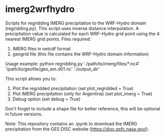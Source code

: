 # imerg2wrfhydro

Scripts for regridding IMERG precipitation to the WRF-Hydro domain (regridding.py).
This script uses inverse distance interpolation. A precipitation value is calculated for each WRF-Hydro grid point using the 4 nearest IMERG grid points.
Files required:
1) IMERG files in netcdf format
2) geogrid file (this file contains the WRF-Hydro domain information)

Usage example:
python regridding.py './path/to/imerg/files/*.nc4' '/path/to/geofile/geo_em.d01.nc' './output_dir'

This script allows you to:
1) Plot the regridded precipitation (set plot_regridded = True)
2) Plot IMERG precipitation (only for Argentina) (set plot_imerg = True)
3) Debug option (set debug = True)

Don't forget to include a shape file for better reference, this will be optional in future versions.

Note: This repository contains an .ipynb to download the IMERG precipitation from the GES DISC website (https://disc.gsfc.nasa.gov/).

